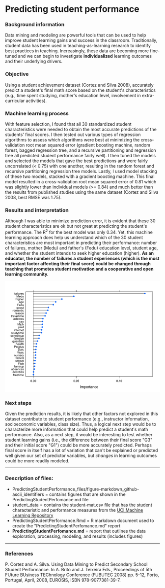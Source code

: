# Predicting student performance

### Background information
Data mining and modeling are powerful tools that can be used to help improve student learning gains and success in the classroom. Traditionally, student data has been used in teaching-as-learning research to identify best practices in teaching. Increasingly, these data are becoming more fine-tuned and we can begin to investigate **individualized** learning outcomes and their underlying drivers.

### Objective
Using a student achievement dataset (Cortez and Silva 2008), accurately predict a student's final math score based on the student's characteristics (e.g., time spent studying, mother's education level, involvement in extra-curricular activities).

### Machine learning process
With feature selection, I found that all 30 standardized student characteristics were needed to obtain the most accurate predictions of the students' final scores. I then tested out various types of regression algorithms to assess which algorithms were best at minimizing the cross-validation root mean squared error (gradient boosting machine, random forest, bagged regression tree, and a recursive partitioning and regression tree all predicted student performance fairly well). I then tuned the models and selected the models that gave the best predictions and were fairly uncorrelated (< 0.75) with one another, resulting in the random forest and recursive partitioning regression tree models. Lastly, I used model stacking of these two models, stacked with a gradient boosting machine. This final model resulted in a cross-validation root mean squared error of 0.81 which was slightly lower than individual models (>= 0.84) and much better than the results from published studies using the same dataset (Cortez and Silva 2008, best RMSE was 1.75). 

### Results and interpretation
Although I was able to minimize prediction error, it is evident that these 30 student characteristics are ok but not great at predicting the student's performance. The R<sup>2</sup> for the best model was only 0.34. Yet, this machine learning approach does help us understand which of the 30 student characteristics are most important in predicting their performance: number of failures, mother (Medu) and father's (Fedu) education level, student age, and whether the student intends to seek higher education (higher). **As an educator, the number of failures a student experiences (which is the most important factor affecting their final score) could be changed through teaching that promotes student motivation and a cooperative and open learning community.**

![alt text](https://github.com/HLBarker/MachineLearningPortfolio/blob/master/PredictingStudentPerformance/PredictingStudentPerformance_files/figure-markdown_github-ascii_identifiers/rank%20features-1.png "Importance of student characteristics")

### Next steps
Given the prediction results, it is likely that other factors not explored in this dataset contribute to student performance (e.g., instructor information, socioeconomic variables, class size). Thus, a logical next step would be to characterize more information that could help predict a student's math performance. Also, as a next step, it would be interesting to test whether student learning gains (i.e., the difference between their final score "G3" and their initial score "G1") could be more accurately predicted. Perhaps final score in itself has a lot of variation that can't be explained or predicted well given our set of predictor variables, but *changes* in learning outcomes could be more readily modeled.

---
### Description of files:
* PredictingStudentPerformance_files/figure-markdown_github-ascii_identifiers = contains figures that are shown in the PredictingStudentPerfomance.md file
* student_data = contains the student-mat.csv file that has the student characteristic and performance measures from the [UCI Machine Learning Repository](http://archive.ics.uci.edu/ml/datasets/Student+Performance)
* PredictingStudentPerformance.Rmd = R markdown document used to create the "PredictingStudentPerfomance.md" report
* **PredictingStudentPerfomance.md** = report that outlines the data exploration, processing, modeling, and results (includes figures)

---
### References

P. Cortez and A. Silva. Using Data Mining to Predict Secondary School Student Performance. In A. Brito and J. Teixeira Eds., Proceedings of 5th FUture BUsiness TEChnology Conference (FUBUTEC 2008) pp. 5-12, Porto, Portugal, April, 2008, EUROSIS, ISBN 978-9077381-39-7. 
